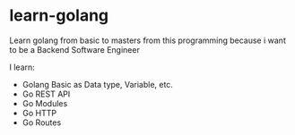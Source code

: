 # learn-golang

Learn golang from basic to masters from this programming because i want to be a Backend Software Engineer

I learn:

- Golang Basic as Data type, Variable, etc.
- Go REST API
- Go Modules
- Go HTTP
- Go Routes
